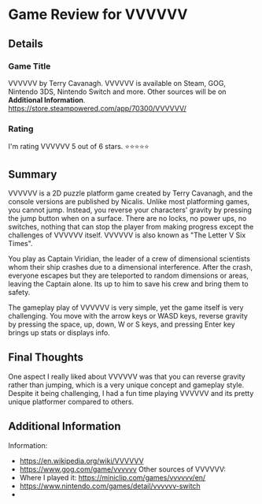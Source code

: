 # Game Review for VVVVVV

## Details

### Game Title
VVVVVV by Terry Cavanagh. VVVVVV is available on Steam, GOG, Nintendo 3DS, Nintendo Switch and more. Other sources will be on **Additional Information**.
https://store.steampowered.com/app/70300/VVVVVV/

### Rating
I'm rating VVVVVV 5 out of 6 stars.
:star::star::star::star::star:

## Summary
VVVVVV is a 2D puzzle platform game created by Terry Cavanagh, and the console versions are published by Nicalis. Unlike most platforming games, you cannot jump. Instead, you reverse your characters' gravity by pressing the jump button when on a surface. There are no locks, no power ups, no switches, nothing that can stop the player from making progress except the challenges of VVVVVV itself. VVVVVV is also known as "The Letter V Six Times".

You play as Captain Viridian, the leader of  a crew of dimensional scientists whom their ship crashes due to a dimensional interference. After the crash, everyone escapes but they are teleported to random dimensions or areas, leaving the Captain alone. Its up to him to save his crew and bring them to safety.

The gameplay play of VVVVVV is very simple, yet the game itself is very challenging. You move with the arrow keys or WASD keys, reverse gravity by pressing the space, up, down, W or S keys, and pressing Enter key brings up stats or displays info.

## Final Thoughts
One aspect I really liked about VVVVVV was that you can reverse gravity rather than jumping, which is a very unique concept and gameplay style. Despite it being challenging, I had a fun time playing VVVVVV and its pretty unique platformer compared to others.

## Additional Information
Information:
  * https://en.wikipedia.org/wiki/VVVVVV
  * https://www.gog.com/game/vvvvvv
Other sources of VVVVVV:
  * Where I played it: https://miniclip.com/games/vvvvvv/en/
  * https://www.nintendo.com/games/detail/vvvvvv-switch
  *
